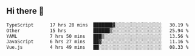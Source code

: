 ## Hi there 👋

<!--START_SECTION:waka-->

```txt
TypeScript      17 hrs 28 mins  ███████▓░░░░░░░░░░░░░░░░░   30.19 %
Other           15 hrs          ██████▒░░░░░░░░░░░░░░░░░░   25.94 %
YAML            7 hrs 50 mins   ███▒░░░░░░░░░░░░░░░░░░░░░   13.56 %
JavaScript      6 hrs 27 mins   ██▓░░░░░░░░░░░░░░░░░░░░░░   11.16 %
Vue.js          4 hrs 49 mins   ██░░░░░░░░░░░░░░░░░░░░░░░   08.33 %
```

<!--END_SECTION:waka-->
